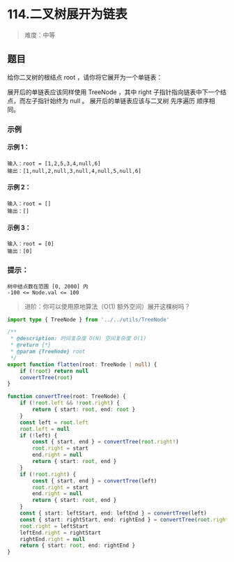 # 114.二叉树展开为链表

> 难度：中等

## 题目

给你二叉树的根结点 root ，请你将它展开为一个单链表：

展开后的单链表应该同样使用 TreeNode ，其中 right 子指针指向链表中下一个结点，而左子指针始终为 null 。
展开后的单链表应该与二叉树 先序遍历 顺序相同。

### 示例

#### 示例 1：

```
输入：root = [1,2,5,3,4,null,6]
输出：[1,null,2,null,3,null,4,null,5,null,6]
```

#### 示例 2：

```
输入：root = []
输出：[]
```

#### 示例 3：

```
输入：root = [0]
输出：[0]
```

### 提示：

```
树中结点数在范围 [0, 2000] 内
-100 <= Node.val <= 100
```

> 进阶：你可以使用原地算法（O(1) 额外空间）展开这棵树吗？

```ts
import type { TreeNode } from '../../utils/TreeNode'

/**
 * @description: 时间复杂度 O(N) 空间复杂度 O(1)
 * @return {*}
 * @param {TreeNode} root
 */
export function flatten(root: TreeNode | null) {
    if (!root) return null
    convertTree(root)
}

function convertTree(root: TreeNode) {
    if (!root.left && !root.right) {
        return { start: root, end: root }
    }
    const left = root.left
    root.left = null
    if (!left) {
        const { start, end } = convertTree(root.right!)
        root.right = start
        end.right = null
        return { start: root, end }
    }
    if (!root.right) {
        const { start, end } = convertTree(left)
        root.right = start
        end.right = null
        return { start: root, end }
    }
    const { start: leftStart, end: leftEnd } = convertTree(left)
    const { start: rightStart, end: rightEnd } = convertTree(root.right)
    root.right = leftStart
    leftEnd.right = rightStart
    rightEnd.right = null
    return { start: root, end: rightEnd }
}
```
